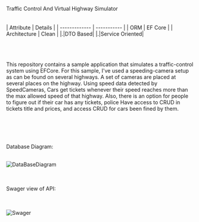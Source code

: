 Traffic Control And Virtual Highway Simulator
<br/>
<br/>
<br/>
| Attribute	 | Details |
| ------------- | ----------- |
| ORM  | EF Core  |
| Architecture  | Clean  |
|.|DTO Based|
|.|Service Oriented|

<br/>
<br/>
<br/>
This repository contains a sample application that simulates a traffic-control system using EFCore. For this sample, I've used a speeding-camera setup as can be found on several highways. A set of cameras are placed at several places on the highway. Using speed data detected by SpeedCameras, Cars get tickets whenever their speed reaches more than the max allowed speed of that highway.
Also, there is an option for people to figure out if their car has any tickets, police Have access to CRUD in tickets title and prices, and access CRUD for cars been fined by them.
<br/>
<br/>
<br/>
<br/>
<br/>
<br/>
Database Diagram:<br/><br/>

![DataBaseDiagram](https://user-images.githubusercontent.com/59726045/130365603-7f7218ba-54c1-44b9-952e-22cd3f60dd64.png)

<br/>
<br/>
Swager view of API:<br/><br/>
<br/>

![Swager](https://user-images.githubusercontent.com/59726045/130365616-395f0eac-7f1a-4bd1-95b0-7367fbc81217.png)

